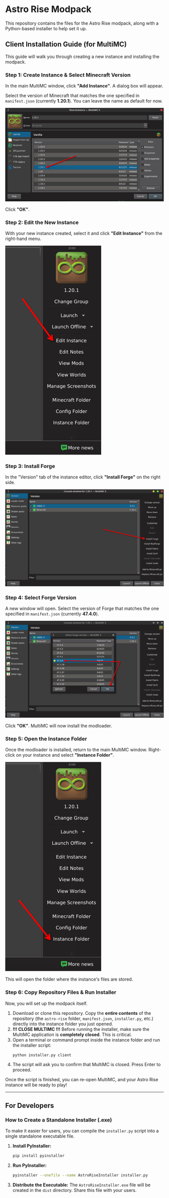 # Astro Rise Modpack

This repository contains the files for the Astro Rise modpack, along with a Python-based installer to help set it up.

## Client Installation Guide (for MultiMC)

This guide will walk you through creating a new instance and installing the modpack.

### Step 1: Create Instance & Select Minecraft Version

In the main MultiMC window, click **"Add Instance"**. A dialog box will appear.

Select the version of Minecraft that matches the one specified in `manifest.json` (currently **1.20.1**). You can leave the name as default for now.

![Step 1: Select Minecraft Version](.github/assets/step-1.png)

Click **"OK"**.

### Step 2: Edit the New Instance

With your new instance created, select it and click **"Edit Instance"** from the right-hand menu.

![Step 2: Edit Instance](.github/assets/step-2.png)

### Step 3: Install Forge

In the "Version" tab of the instance editor, click **"Install Forge"** on the right side.

![Step 3: Install Forge](.github/assets/step-3.png)

### Step 4: Select Forge Version

A new window will open. Select the version of Forge that matches the one specified in `manifest.json` (currently **47.4.0**).

![Step 4: Select Forge Version](.github/assets/step-4.png)

Click **"OK"**. MultiMC will now install the modloader.

### Step 5: Open the Instance Folder

Once the modloader is installed, return to the main MultiMC window. Right-click on your instance and select **"Instance Folder"**.

![Step 5: Open Instance Folder](.github/assets/step-5.png)

This will open the folder where the instance's files are stored.

### Step 6: Copy Repository Files & Run Installer

Now, you will set up the modpack itself.

1.  Download or clone this repository. Copy the **entire contents** of the repository (the `astro-rise` folder, `manifest.json`, `installer.py`, etc.) directly into the instance folder you just opened.
2.  **!!! CLOSE MULTIMC !!!** Before running the installer, make sure the MultiMC application is **completely closed**. This is critical.
3.  Open a terminal or command prompt inside the instance folder and run the installer script:
    ```bash
    python installer.py client
    ```
4.  The script will ask you to confirm that MultiMC is closed. Press Enter to proceed.

Once the script is finished, you can re-open MultiMC, and your Astro Rise instance will be ready to play!

---

## For Developers

### How to Create a Standalone Installer (.exe)

To make it easier for users, you can compile the `installer.py` script into a single standalone executable file.

1.  **Install PyInstaller:**
    ```bash
    pip install pyinstaller
    ```

2.  **Run PyInstaller:**
    ```bash
    pyinstaller --onefile --name AstroRiseInstaller installer.py
    ```

3.  **Distribute the Executable:**
    The `AstroRiseInstaller.exe` file will be created in the `dist` directory. Share this file with your users.
